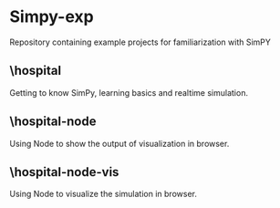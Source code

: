 # Simpy-exp

Repository containing example projects for familiarization with SimPY

## \hospital

Getting to know SimPy, learning basics and realtime simulation.

## \hospital-node

Using Node to show the output of visualization in browser.

## \hospital-node-vis

Using Node to visualize the simulation in browser.
